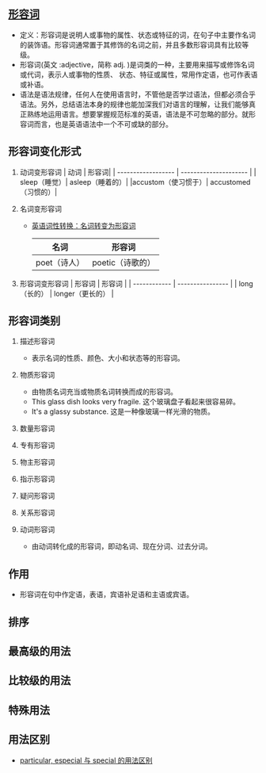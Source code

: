 ## [形容词](https://baike.baidu.com/item/%E5%BD%A2%E5%AE%B9%E8%AF%8D/1523689?fromModule=disambiguation)

- 定义：形容词是说明人或事物的属性、状态或特征的词，在句子中主要作名词的装饰语。形容词通常置于其修饰的名词之前，并且多数形容词具有比较等级。
- 形容词(英文 :adjective，简称 adj. )是词类的一种，主要用来描写或修饰名词或代词，表示人或事物的性质、 状态、特征或属性，常用作定语，也可作表语或补语。
- 语法是语法规律，任何人在使用语言时，不管他是否学过语法，但都必须合乎语法。另外，总结语法本身的规律也能加深我们对语言的理解，让我们能够真正熟练地运用语言。想要掌握规范标准的英语，语法是不可忽略的部分。就形容词而言，也是英语语法中一个不可或缺的部分。

## 形容词变化形式

1. 动词变形容词
   | 动词 | 形容词|
   | ------------------ | --------------------- |
   | sleep（睡觉）| asleep（睡着的）|
   |accustom（使习惯于）| accustomed（习惯的）|

2. 名词变形容词

   - [英语词性转换：名词转变为形容词](http://edu.sina.com.cn/kids/2016-12-02/doc-ifxyawmp0701354.shtml)

     | 名词         | 形容词           |
     | ------------ | ---------------- |
     | poet（诗人） | poetic（诗歌的） |

3. 形容词变形容词
   | 形容词 | 形容词 |
   | ------------ | ---------------- |
   | long（长的） | longer（更长的） |

## 形容词类别

1. 描述形容词

   - 表示名词的性质、颜色、大小和状态等的形容词。

2. 物质形容词
   - 由物质名词充当或物质名词转换而成的形容词。
   - This glass dish looks very fragile. 这个玻璃盘子看起来很容易碎。
   - It's a glassy substance. 这是一种像玻璃一样光滑的物质。
3. 数量形容词
4. 专有形容词
5. 物主形容词
6. 指示形容词
7. 疑问形容词
8. 关系形容词
9. 动词形容词
   - 由动词转化成的形容词，即动名词、现在分词、过去分词。

## 作用

- 形容词在句中作定语，表语，宾语补足语和主语或宾语。

## 排序

## 最高级的用法

## 比较级的用法

## 特殊用法

## 用法区别

- [particular, especial 与 special 的用法区别](https://www.tingclass.net/show-7806-337149-1.html)
